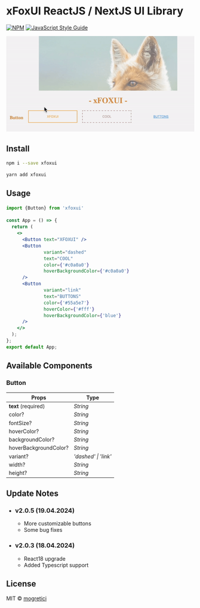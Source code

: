 # xFoxUI ReactJS / NextJS UI Library

[![NPM](https://img.shields.io/npm/v/xfoxui.svg)](https://www.npmjs.com/package/xfoxui) [![JavaScript Style Guide](https://img.shields.io/badge/code_style-standard-brightgreen.svg)](https://standardjs.com)
<div><img src="/public/buttons.gif" alt="xfoxui-buttons" width='600'></div>

## Install

```bash
npm i --save xfoxui
```
```bash
yarn add xfoxui
```

## Usage

```jsx
import {Button} from 'xfoxui'

const App = () => {
  return (
    <>
      <Button text="XFOXUI" />
      <Button
              variant="dashed"
              text="COOL"
              color={'#c0a0a0'}
              hoverBackgroundColor={'#c0a0a0'}
      />
      <Button
              variant="link"
              text="BUTTONS"
              color={'#55a5e7'}
              hoverColor={'#fff'}
              hoverBackgroundColor={'blue'}
      />
    </>
  );
};
export default App;
```

## Available Components
### Button

| **Props**             | **Type**             |
|-----------------------|----------------------|
| **text** (required)   | _String_             |
| color?                | _String_             |
| fontSize?             | _String_             |
| hoverColor?           | _String_             |
| backgroundColor?      | _String_             |
| hoverBackgroundColor? | _String_             |
| variant?              | _'dashed' \| 'link'_ |
| width?                | _String_             |
| height?               | _String_             |


## Update Notes
- ### v2.0.5 (19.04.2024)
  - More customizable buttons
  - Some bug fixes
- ### v2.0.3 (18.04.2024)
  - React18 upgrade
  - Added Typescript support


## License

MIT © [mogretici](https://github.com/mogretici)
